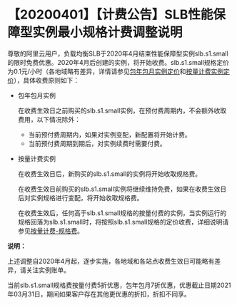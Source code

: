 # 【20200401】【计费公告】SLB性能保障型实例最小规格计费调整说明

尊敬的阿里云用户，负载均衡SLB于2020年4月结束性能保障型实例slb.s1.small的限时免费优惠。2020年4月后创建的实例，将开始收费。slb.s1.small规格定价为0.1元/小时（各地域略有差异，详情请参见[包年包月实例定价](/cn.zh-CN/传统型负载均衡CLB/CLB产品定价/包年包月.md)和[按量计费实例定价](/cn.zh-CN/传统型负载均衡CLB/CLB产品定价/按量计费.md)），具体收费原则如下：

-   包年包月实例

    在收费生效日之前购买的slb.s1.small实例，在预付费周期内，不会额外收取费用，以下情况除外：

    -   当前预付费周期内，如果对实例变配，新配置将开始计费。
    -   当前预付费周期到期后，对实例续费时需要付费。
-   按量计费实例

    在收费生效日后，新购买的slb.s1.small的实例将开始收取规格费。

    在收费生效日前购买的slb.s1.small实例将继续维持免费，如果在收费生效日后对实例规格进行变配，将开始收取规格费。

    在收费生效后，任何高于slb.s1.small规格的按量付费的实例，当实例运行的规格回落为slb.s1.small时，将按照slb.s1.small规格的定价收费，详细说明请参见[按量计费-规格费](/cn.zh-CN/传统型负载均衡CLB/CLB产品定价/按量计费.md)。


**说明：**

上述调整自2020年4月起，逐步实施，各地域和各站点收费生效日可能略有差异，请关注实例账单。

当前slb.s1.small规格费按量付费5折优惠，包年包月7折优惠，优惠截止日期2021年03月31日，期间如果客户存在其他更优惠的折扣，折扣不同享。

